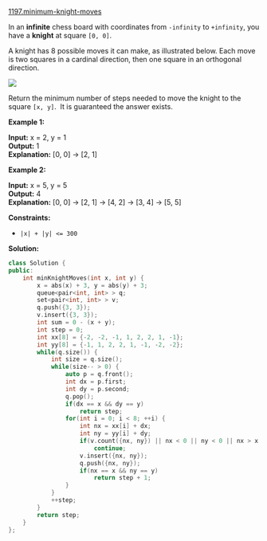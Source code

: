 [1197.minimum-knight-moves](https://leetcode.com/problems/minimum-knight-moves/)  

In an **infinite** chess board with coordinates from `-infinity` to `+infinity`, you have a **knight** at square `[0, 0]`.

A knight has 8 possible moves it can make, as illustrated below. Each move is two squares in a cardinal direction, then one square in an orthogonal direction.

![](https://assets.leetcode.com/uploads/2018/10/12/knight.png)

Return the minimum number of steps needed to move the knight to the square `[x, y]`.  It is guaranteed the answer exists.

**Example 1:**

  
**Input:** x = 2, y = 1  
**Output:** 1  
**Explanation:** \[0, 0\] → \[2, 1\]  

**Example 2:**

  
**Input:** x = 5, y = 5  
**Output:** 4  
**Explanation:** \[0, 0\] → \[2, 1\] → \[4, 2\] → \[3, 4\] → \[5, 5\]  

**Constraints:**

*   `|x| + |y| <= 300`  



**Solution:**  

```cpp
class Solution {
public:
    int minKnightMoves(int x, int y) {
        x = abs(x) + 3, y = abs(y) + 3;
        queue<pair<int, int> > q;
        set<pair<int, int> > v;
        q.push({3, 3});
        v.insert({3, 3});
        int sum = 0 - (x + y);
        int step = 0;
        int xx[8] = {-2, -2, -1, 1, 2, 2, 1, -1};
        int yy[8] = {-1, 1, 2, 2, 1, -1, -2, -2};
        while(q.size()) {
            int size = q.size();
            while(size-- > 0) {
                auto p = q.front();
                int dx = p.first;
                int dy = p.second;
                q.pop();
                if(dx == x && dy == y)
                    return step;
                for(int i = 0; i < 8; ++i) {
                    int nx = xx[i] + dx;
                    int ny = yy[i] + dy;
                    if(v.count({nx, ny}) || nx < 0 || ny < 0 || nx > x || ny > y)
                        continue;
                    v.insert({nx, ny});
                    q.push({nx, ny});
                    if(nx == x && ny == y)
                        return step + 1;
                }
            }
            ++step;
        }
        return step;
    }
};
```
      